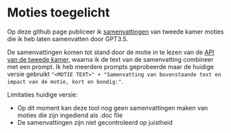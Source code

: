 # Moties toegelicht

Op deze github page publiceer ik [samenvattingen](moties.md) van tweede kamer moties die ik heb laten samenvatten door GPT3.5. 

De samenvattingen komen tot stand door de motie in te lezen van de [API van de tweede kamer](https://opendata.tweedekamer.nl), waarna ik de text van de samenvatting combineer met een prompt. Ik heb meerdere prompts geprobeerde maar de huidige versie gebruikt `"<MOTIE TEXT>" + "Samenvatting van bovenstaande text en impact van de motie, kort en bondig:"`.

Limitaties huidige versie:
- Op dit moment kan deze tool nog geen samenvattingen maken van moties die zijn ingediend als .doc file
- De samenvattingen zijn niet gecontroleerd op juistheid
